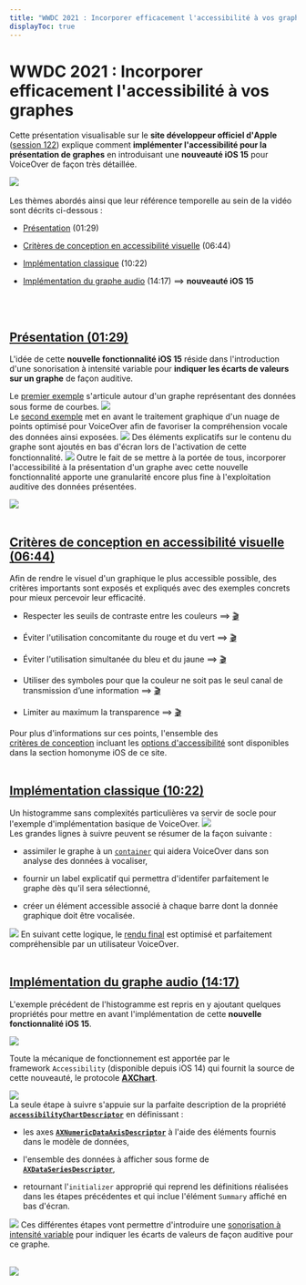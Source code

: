 ```yaml
---
title: "WWDC 2021 : Incorporer efficacement l'accessibilité à vos graphes"
displayToc: true
---
```


# WWDC 2021 : Incorporer efficacement l'accessibilité à vos graphes

Cette présentation visualisable sur le **site développeur officiel d'<span lang="en">Apple</span>** ([session 122](https://developer.apple.com/videos/play/wwdc2021/10122/)) explique comment **implémenter l'accessibilité pour la présentation de graphes** en introduisant une **nouveauté iOS&nbsp;15** pour <span lang="en">VoiceOver</span> de façon très détaillée.

![](../../../../images/iOSdev/wwdc21-122.png)
<br><br>Les thèmes abordés ainsi que leur référence temporelle au sein de la vidéo sont décrits ci-dessous :

- [Présentation](#presentation-0129) (01:29)

- [Critères de conception en accessibilité visuelle](#criteres-de-conception-en-accessibilite-visuelle-0644) (06:44)

- [Implémentation classique](#implementation-classique-1022) (10:22)

- [Implémentation du graphe audio](#implementation-du-graphe-audio-1417) (14:17) ⟹ **nouveauté iOS&nbsp;15**

<br><br>
## [Présentation (01:29)](https://developer.apple.com/videos/play/wwdc2021/10122/?time=89)
L'idée de cette **nouvelle fonctionnalité iOS&nbsp;15** réside dans l'introduction d'une sonorisation à intensité variable pour **indiquer les écarts de valeurs sur un graphe** de façon auditive.

Le [premier exemple](https://developer.apple.com/videos/play/wwdc2021/10122/?time=89) s'articule autour d'un graphe représentant des données sous forme de courbes.
![](../../../../images/iOSdev/wwdc21-122-Demo1.png)
<br>
Le [second exemple](https://developer.apple.com/videos/play/wwdc2021/10122/?time=261) met en avant le traitement graphique d'un nuage de points optimisé pour <span lang="en">VoiceOver</span> afin de favoriser la compréhension vocale des données ainsi exposées.
![](../../../../images/iOSdev/wwdc21-122-Demo2.png)
Des éléments explicatifs sur le contenu du graphe sont ajoutés en bas d'écran lors de l'activation de cette fonctionnalité.
![](../../../../images/iOSdev/wwdc21-122-Demo3.png)
Outre le fait de se mettre à la portée de tous, incorporer l'accessibilité à la présentation d'un graphe avec cette nouvelle fonctionnalité apporte une granularité encore plus fine à l'exploitation auditive des données présentées.
<a href="https://developer.apple.com/videos/play/wwdc2021/10122/?time=370">
    
![](../../../../images/iOSdev/wwdc21-122-MakeYourChartsA11Y.png)
<br><br>
## [Critères de conception en accessibilité visuelle (06:44)](https://developer.apple.com/videos/play/wwdc2021/10122/?time=404)
Afin de rendre le visuel d'un graphique le plus accessible possible, des critères importants sont exposés et expliqués avec des exemples concrets pour mieux percevoir leur efficacité.

- Respecter les seuils de contraste entre les couleurs&nbsp;⟹&nbsp;[🎬](https://developer.apple.com/videos/play/wwdc2021/10122/?time=423)

- Éviter l'utilisation concomitante du rouge et du vert&nbsp;⟹&nbsp;[🎬](https://developer.apple.com/videos/play/wwdc2021/10122/?time=472)

- Éviter l'utilisation simultanée du bleu et du jaune&nbsp;⟹&nbsp;[🎬](https://developer.apple.com/videos/play/wwdc2021/10122/?time=527)

- Utiliser des symboles pour que la couleur ne soit pas le seul canal de transmission d’une information&nbsp;⟹&nbsp;[🎬](https://developer.apple.com/videos/play/wwdc2021/10122/?time=534)

- Limiter au maximum la transparence&nbsp;⟹&nbsp;[🎬](https://developer.apple.com/videos/play/wwdc2021/10122/?time=599)

Pour plus d'informations sur ces points, l'ensemble des <a href="../../../conception" style="text-decoration: underline;">critères&nbsp;de&nbsp;conception</a> incluant les <a href="../../../conception/#options-daccessibilite" style="text-decoration: underline;">options&nbsp;d'accessibilité</a> sont disponibles dans la section homonyme iOS de ce site.
<br><br>
## [Implémentation classique (10:22)](https://developer.apple.com/videos/play/wwdc2021/10122/?time=622)
Un histogramme sans complexités particulières va servir de socle pour l'exemple d'implémentation basique de VoiceOver.
![](../../../../images/iOSdev/wwdc21-122-BasicExample1.png)
<br>
Les grandes lignes à suivre peuvent se résumer de la façon suivante&nbsp;:

- assimiler le graphe à un [`container`](https://developer.apple.com/documentation/uikit/uiaccessibility/uiaccessibilitycontainertype) qui aidera <span lang="en">VoiceOver</span> dans son analyse des données à vocaliser,

- fournir un label explicatif qui permettra d'identifer parfaitement le graphe dès qu'il sera sélectionné,

- créer un élément accessible associé à chaque barre dont la donnée graphique doit être vocalisée.

![](../../../../images/iOSdev/wwdc21-122-BasicExample2.png)
En suivant cette logique, le [rendu final](https://developer.apple.com/videos/play/wwdc2021/10122/?time=776) est optimisé et parfaitement compréhensible par un utilisateur <span lang="en">VoiceOver</span>.
<br><br>
## [Implémentation du graphe audio (14:17)](https://developer.apple.com/videos/play/wwdc2021/10122/?time=857)
L'exemple précédent de l'histogramme est repris en y ajoutant quelques propriétés pour mettre en avant l'implémentation de cette **nouvelle fonctionnalité iOS&nbsp;15**.

![](../../../../images/iOSdev/wwdc21-122-AudioGraph1.png)

Toute la mécanique de fonctionnement est apportée par le <span lang="en">framework&nbsp;`Accessibility`</span> (disponible depuis iOS&nbsp;14) qui fournit la source de cette nouveauté, le protocole **[AXChart](https://developer.apple.com/documentation/accessibility/axchart)**.

![](../../../../images/iOSdev/wwdc21-122-AudioGraph2.png)
<br>
La seule étape à suivre s'appuie sur la parfaite description de la propriété **[`accessibilityChartDescriptor`](https://developer.apple.com/documentation/accessibility/axchart/3746738-accessibilitychartdescriptor)** en définissant&nbsp;:

- les axes **[`AXNumericDataAxisDescriptor`](https://developer.apple.com/documentation/accessibility/axnumericdataaxisdescriptor)** à l'aide des éléments fournis dans le modèle de données,

- l'ensemble des données à afficher sous forme de **[`AXDataSeriesDescriptor`](https://developer.apple.com/documentation/accessibility/axdataseriesdescriptor)**, 

- retournant l'`initializer` approprié qui reprend les définitions réalisées dans les étapes précédentes et qui inclue l'élément `Summary` affiché en bas d'écran.

![](../../../../images/iOSdev/wwdc21-122-AudioGraph3.png)
Ces différentes étapes vont permettre d'introduire une [sonorisation à intensité variable](https://developer.apple.com/videos/play/wwdc2021/10122/?time=1093) pour indiquer les écarts de valeurs de façon auditive pour ce graphe.
<br><br>
<a href="https://developer.apple.com/videos/play/wwdc2021/10122/?time=1159">
    
![](../../../../images/iOSdev/wwdc21-122-Conclusion.png)
<br><br><br>
